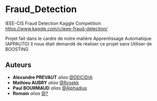 # Fraud_Detection
IEEE-CIS Fraud Detection Kaggle Competition
https://www.kaggle.com/c/ieee-fraud-detection/

Projet fait dans le cardre de notre matière Apprentissage Automatique (APPAUTO)
Il nous était demandé de réaliser ce projet sans Utiliser de BOOSTING


## Auteurs

* **Alexandre PREVAUT** _alias_ [@DEICIDIA](https://github.com/DEICIDIA)
* **Mathieu AUBRY** _alias_ [@Rysekk](https://github.com/rezatera854)
* **Paul BOURMAUD** _alias_ [@Alphadius](https://github.com/Alphadius)
* **Romain** _alias_ [@?](https://github.com/Alphadius)
